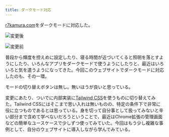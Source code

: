 ```yaml
---
title: ダークモード対応
---
```

[r7kamura.com](https://r7kamura.com/)をダークモードに対応した。

![](https://lh4.googleusercontent.com/Tn9MrGwUyl949Jf4bx2einHEneZgyHmLIzNBQIEaapCnjA6H3aphz3bjq55_tJgjweMcS70QsPuiQYDPRClE9Jh8pv44XYgpOByTQSyGmV9KW63dapxrd0bqXZvK0P0vWkqJCNaDofUGOvcHtxWzAupf3-Vn-sXOiX98LavoGvzq_pCGJovGL3VX "変更後")

![](https://lh5.googleusercontent.com/oOaheYPTUECndfRA1Hy50UIpdLrh5vVfMgBqL0tVKG7Fu-CyVhlq0PVemBfUvEcJJCNCZP9W-8aRfJOxXre1VU_A1TAhYa2XhvcH8_6DWcFRJ9tbpx2ip5qhrNt0cXmkoOqURl4uGI67p1726h7efaiN0ou6E0jlpOc-XwJRGIMLqdkHX81e6w53 "変更前")

普段から輝度を控えめに設定したり、寝る時間が近づいてくると照明を落とすようにしたり、いろんなアプリをダークモードで使うようにしたりと、最近はいろいろと気を遣うようになってきた。今回このウェブサイトでダークモードに対応したのも、その一環。

モードの切り替えボタンは無し。無いほうが良いと思っている。

変更にあたり、ついでに内部実装に[Tailwind CSS](https://tailwindcss.com/)を使うものに切り替えてみた。Tailwind CSSにはそこまで思い入れは無いものの、特定の条件下で非常に役に立つものであるとは思っている。身を切って自分事として扱ってみないと辛い部分まで含めて学べないだろうということで、最近はChrome拡張の管理画面などの簡単なユースケースで少しずつ使ってみていた。今回はもう少し複雑な事例として、自分のウェブサイトに導入しながら学んでみている。
